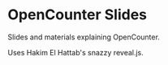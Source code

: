OpenCounter Slides
==================

Slides and materials explaining OpenCounter.

Uses Hakim El Hattab's snazzy reveal.js.